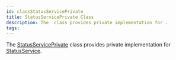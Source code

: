 ```yaml
---
id: classStatusServicePrivate
title: StatusServicePrivate Class
description: The  class provides private implementation for .
tags:
---
```

The [StatusServicePrivate](classStatusServicePrivate) class provides private implementation for [StatusService](classStatusService).
